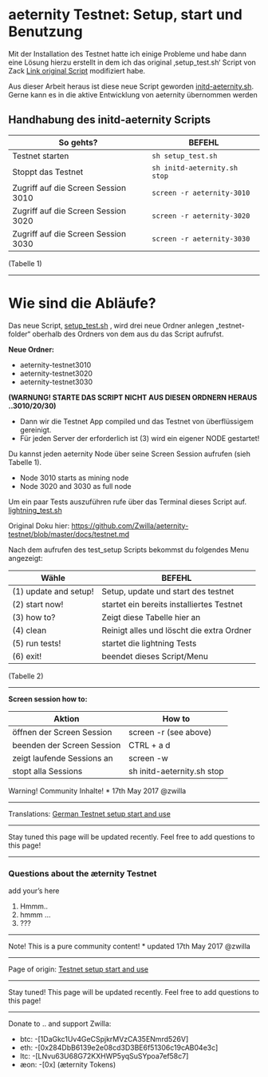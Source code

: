 # aeternity Testnet: Setup, start und Benutzung

Mit der Installation des Testnet hatte ich einige Probleme und habe dann eine Lösung
hierzu erstellt in dem ich das original ‚setup_test.sh‘ Script von Zack [Link original Script](../../../../aeternity/testnet/blob/master/setup_test.sh) modifiziert habe.

Aus dieser Arbeit heraus ist diese neue Script geworden [initd-aeternity.sh](../../../../Zwilla/aeternity-testnet/blob/master/initd-aeternity.sh). Gerne kann es in die aktive Entwicklung von aeternity übernommen werden



## Handhabung des initd-aeternity Scripts

So gehts? | BEFEHL
------------ | -------------
Testnet starten| `sh setup_test.sh`
Stoppt das Testnet | `sh initd-aeternity.sh stop`
Zugriff auf die Screen Session 3010| `screen -r aeternity-3010`
Zugriff auf die Screen Session 3020| `screen -r aeternity-3020`
Zugriff auf die Screen Session 3030| `screen -r aeternity-3030`

(Tabelle 1)
***

# Wie sind die Abläufe?

Das neue Script‚ [setup_test.sh](https://github.com/Zwilla/aeternity-testnet/blob/master/setup_test.sh) ‚
wird drei neue Ordner anlegen „testnet-folder“ oberhalb des Ordners von dem aus du das Script aufrufst.

**Neue Ordner:**

- aeternity-testnet3010
- aeternity-testnet3020
- aeternity-testnet3030

**(WARNUNG! STARTE DAS SCRIPT NICHT AUS DIESEN ORDNERN HERAUS ..3010/20/30)**

 * Dann wir die Testnet App compiled und das Testnet von überflüssigem gereinigt.
 * Für jeden Server der erforderlich ist (3) wird ein eigener NODE gestartet!

 Du kannst jeden aeternity Node über seine Screen Session aufrufen (sieh Tabelle 1).
 * Node 3010 starts as mining node
 * Node 3020 and 3030 as full node

 Um ein paar Tests auszuführen rufe über das Terminal dieses Script auf.
 [lightning_test.sh](https://github.com/Zwilla/aeternity-testnet/blob/master/tests/lightning_test.sh)


  Original Doku hier: https://github.com/Zwilla/aeternity-testnet/blob/master/docs/testnet.md

  Nach dem aufrufen des test_setup Scripts bekommst du folgendes Menu angezeigt:

Wähle  | BEFEHL
------------ | -------------
 (1) update and setup! | Setup, update und start des testnet
 (2) start now!        | startet ein bereits installiertes Testnet
 (3) how to?           | Zeigt diese Tabelle hier an
 (4) clean             | Reinigt alles und löscht die extra Ordner
 (5) run tests!        | startet die lightning Tests
 (6) exit!             | beendet dieses Script/Menu

(Tabelle 2)
***
 __**Screen session how to:**__

  Aktion  | How to
  ------------ | -------------
  öffnen der Screen Session | screen -r (see above)
  beenden der Screen Session | CTRL + a d
  zeigt laufende Sessions an| screen -w
  stopt alla Sessions | sh initd-aeternity.sh stop

Warning! Community Inhalte! * 17th May 2017 @zwilla
***
Translations: [German Testnet setup start and use]([German]-Testnet-setup-start-and-use)
***
Stay tuned this page will be updated recently. Feel free to add questions to this page!
***

### Questions about the æternity Testnet
add your’s here
1. Hmmm..
2. hmmm …
3. ???

***
Note! This is a pure community content! * updated 17th May 2017 @zwilla
***
Page of origin: [Testnet setup start and use](Testnet-setup-start-and-use)
***
Stay tuned! This page will be updated recently. Feel free to add questions to this page!
***

  Donate to .. and support Zwilla:
  * btc: -[1DaGkc1Uv4GeCSpjkrMVzCA35ENmrd526V]
  * eth: -[0x284DbB6139e2e08cd3D3BE6f51306c19cAB04e3c]
  * ltc: -[LNvu63U68G72KXHWP5yqSuSYpoa7ef58c7]
  * æon: -[0x] (æternity Tokens)